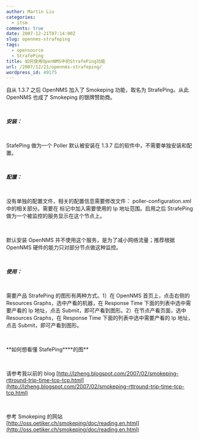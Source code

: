 ```yaml
---
author: Martin Liu
categories:
  - itsm
comments: true
date: 2007-12-21T07:14:00Z
slug: opennms-strafeping
tags:
  - opensource
  - StrafePing
title: 如何使用OpenNMS中的StrafePing功能
url: /2007/12/21/opennms-strafeping/
wordpress_id: 49175
---
```


自从 1.3.7 之后 OpenNMS 加入了 Smokeping 功能，取名为 StrafePing。从此 OpenNMS 也成了 Smokeping 的银牌赞助商。

<br />

**_安装：_**

<br />

StafePing 做为一个 Poller 默认被安装在 1.3.7 后的软件中，不需要单独安装和配置。

<br />

**_配置：_**

<br />

没有单独的配置文件，相关的配置信息需要修改文件： poller-configuration.xml 中的相关部分。需要在 标记中加入需要使用的 Ip 地址范围。启用之后 StrafePing 做为一个被监控的服务显示在这个节点上。

<br />

默认安装 OpenNMS 并不使用这个服务，是为了减小网络流量；推荐根据 OpenNMS 硬件的能力只对部分节点做这种监控。

<br />

**_使用：_**

<br />

需要产品 StrafePing 的图形有两种方式。1）在 OpenNMS 首页上，点击右侧的 Resources Graphs，选中产看的机器，在 Response Time 下面的列表中选中需要产看的 Ip 地址，点击 Submit，即可产看到图形。2）在节点产看页面，选中 Resources Graphs，在 Response Time 下面的列表中选中需要产看的 Ip 地址，点击 Submit，即可产看到图形。

<br />

**如何想看懂 StafePing\*\***的图\*\*

<br />

请参考我以前的 blog [http://lzheng.blogspot.com/2007/02/smokeping-rttround-trip-time-tcp-tcp.html](http://lzheng.blogspot.com/2007/02/smokeping-rttround-trip-time-tcp-tcp.html)

<br />

参考 Smokeping 的网站[http://oss.oetiker.ch/smokeping/doc/reading.en.html](http://oss.oetiker.ch/smokeping/doc/reading.en.html)
